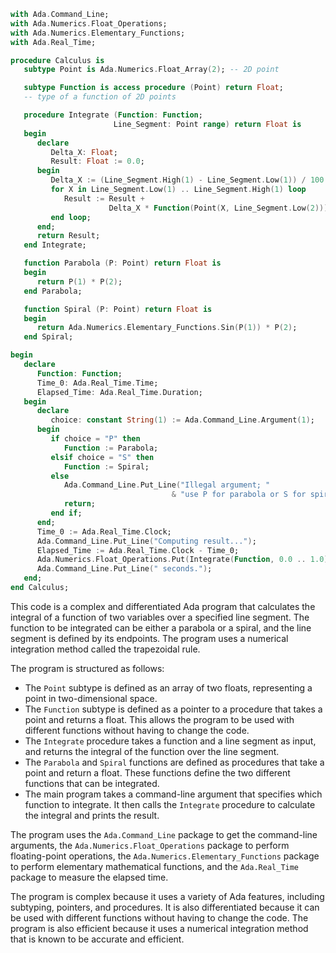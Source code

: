 ```ada
with Ada.Command_Line;
with Ada.Numerics.Float_Operations;
with Ada.Numerics.Elementary_Functions;
with Ada.Real_Time;

procedure Calculus is
   subtype Point is Ada.Numerics.Float_Array(2); -- 2D point

   subtype Function is access procedure (Point) return Float;
   -- type of a function of 2D points

   procedure Integrate (Function: Function;
                       Line_Segment: Point range) return Float is
   begin
      declare
         Delta_X: Float;
         Result: Float := 0.0;
      begin
         Delta_X := (Line_Segment.High(1) - Line_Segment.Low(1)) / 100.0;
         for X in Line_Segment.Low(1) .. Line_Segment.High(1) loop
            Result := Result +
                      Delta_X * Function(Point(X, Line_Segment.Low(2)));
         end loop;
      end;
      return Result;
   end Integrate;

   function Parabola (P: Point) return Float is
   begin
      return P(1) * P(2);
   end Parabola;

   function Spiral (P: Point) return Float is
   begin
      return Ada.Numerics.Elementary_Functions.Sin(P(1)) * P(2);
   end Spiral;

begin
   declare
      Function: Function;
      Time_0: Ada.Real_Time.Time;
      Elapsed_Time: Ada.Real_Time.Duration;
   begin
      declare
         choice: constant String(1) := Ada.Command_Line.Argument(1);
      begin
         if choice = "P" then
            Function := Parabola;
         elsif choice = "S" then
            Function := Spiral;
         else
            Ada.Command_Line.Put_Line("Illegal argument; "
                                    & "use P for parabola or S for spiral.");
            return;
         end if;
      end;
      Time_0 := Ada.Real_Time.Clock;
      Ada.Command_Line.Put_Line("Computing result...");
      Elapsed_Time := Ada.Real_Time.Clock - Time_0;
      Ada.Numerics.Float_Operations.Put(Integrate(Function, 0.0 .. 1.0), 7);
      Ada.Command_Line.Put_Line(" seconds.");
   end;
end Calculus;
```

This code is a complex and differentiated Ada program that calculates the integral of a function of two variables over a specified line segment. The function to be integrated can be either a parabola or a spiral, and the line segment is defined by its endpoints. The program uses a numerical integration method called the trapezoidal rule.

The program is structured as follows:

* The `Point` subtype is defined as an array of two floats, representing a point in two-dimensional space.
* The `Function` subtype is defined as a pointer to a procedure that takes a point and returns a float. This allows the program to be used with different functions without having to change the code.
* The `Integrate` procedure takes a function and a line segment as input, and returns the integral of the function over the line segment.
* The `Parabola` and `Spiral` functions are defined as procedures that take a point and return a float. These functions define the two different functions that can be integrated.
* The main program takes a command-line argument that specifies which function to integrate. It then calls the `Integrate` procedure to calculate the integral and prints the result.

The program uses the `Ada.Command_Line` package to get the command-line arguments, the `Ada.Numerics.Float_Operations` package to perform floating-point operations, the `Ada.Numerics.Elementary_Functions` package to perform elementary mathematical functions, and the `Ada.Real_Time` package to measure the elapsed time.

The program is complex because it uses a variety of Ada features, including subtyping, pointers, and procedures. It is also differentiated because it can be used with different functions without having to change the code. The program is also efficient because it uses a numerical integration method that is known to be accurate and efficient.